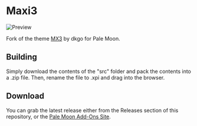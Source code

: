 # Maxi3
![Preview](http://i66.tinypic.com/9h2ys5.png)

Fork of the theme [MX3](https://addons.mozilla.org/firefox/addon/mx3/) by dkgo for Pale Moon.

## Building
Simply download the contents of the "src" folder  and pack the contents into a .zip file. Then, rename the file to .xpi and drag into the browser.

## Download
You can grab the latest release either from the Releases section of this repository, or the [Pale Moon Add-Ons Site](https://addons.palemoon.org/themes/complete/maxi3/).
